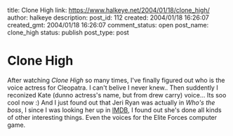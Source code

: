 title: Clone High
link: https://www.halkeye.net/2004/01/18/clone_high/
author: halkeye
description: 
post_id: 112
created: 2004/01/18 16:26:07
created_gmt: 2004/01/18 16:26:07
comment_status: open
post_name: clone_high
status: publish
post_type: post

# Clone High

After watching _Clone High_ so many times, I've finally figured out who is the voice actress for Cleopatra. I can't belive I never knew.. Then suddently I reconized Kate (dunno actress's name, but from drew carry) voice... Its soo cool now :) And I just found out that Jeri Ryan was actually in _Who's the boss_, I since I was looking her up in [IMDB](http://www.imdb.com/), I found out she's done all kinds of other interesting things. Even the voices for the Elite Forces computer game.